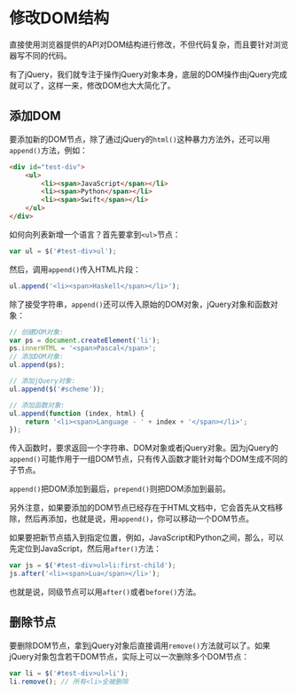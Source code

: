 # 修改DOM结构

直接使用浏览器提供的API对DOM结构进行修改，不但代码复杂，而且要针对浏览器写不同的代码。

有了jQuery，我们就专注于操作jQuery对象本身，底层的DOM操作由jQuery完成就可以了，这样一来，修改DOM也大大简化了。

## 添加DOM

要添加新的DOM节点，除了通过jQuery的`html()`这种暴力方法外，还可以用`append()`方法，例如：

```html
<div id="test-div">
    <ul>
        <li><span>JavaScript</span></li>
        <li><span>Python</span></li>
        <li><span>Swift</span></li>
    </ul>
</div>
```

如何向列表新增一个语言？首先要拿到`<ul>`节点：

```js
var ul = $('#test-div>ul');
```

然后，调用`append()`传入HTML片段：

```js
ul.append('<li><span>Haskell</span></li>');
```

除了接受字符串，`append()`还可以传入原始的DOM对象，jQuery对象和函数对象：

```js
// 创建DOM对象:
var ps = document.createElement('li');
ps.innerHTML = '<span>Pascal</span>';
// 添加DOM对象:
ul.append(ps);

// 添加jQuery对象:
ul.append($('#scheme'));

// 添加函数对象:
ul.append(function (index, html) {
    return '<li><span>Language - ' + index + '</span></li>';
});
```

传入函数时，要求返回一个字符串、DOM对象或者jQuery对象。因为jQuery的`append()`可能作用于一组DOM节点，只有传入函数才能针对每个DOM生成不同的子节点。

`append()`把DOM添加到最后，`prepend()`则把DOM添加到最前。

另外注意，如果要添加的DOM节点已经存在于HTML文档中，它会首先从文档移除，然后再添加，也就是说，用`append()`，你可以移动一个DOM节点。

如果要把新节点插入到指定位置，例如，JavaScript和Python之间，那么，可以先定位到JavaScript，然后用`after()`方法：

```js
var js = $('#test-div>ul>li:first-child');
js.after('<li><span>Lua</span></li>');
```

也就是说，同级节点可以用`after()`或者`before()`方法。

## 删除节点

要删除DOM节点，拿到jQuery对象后直接调用`remove()`方法就可以了。如果jQuery对象包含若干DOM节点，实际上可以一次删除多个DOM节点：

```js
var li = $('#test-div>ul>li');
li.remove(); // 所有<li>全被删除
```